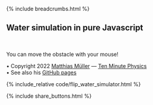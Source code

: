 {% include breadcrumbs.html %}

## Water simulation in pure Javascript
<div class="header_line"><br/></div>

You can move the obstacle with your mouse!

&#x2022; Copyright 2022 [Matthias Müller](https://www.matthiasMueller.info/tenMinutePhysics) &mdash; [Ten Minute Physics](https://www.youtube.com/c/TenMinutePhysics)<br/>
&#x2022; See also his [GitHub pages](https://matthias-research.github.io/pages/tenMinutePhysics/index.html)<br/>

{% include_relative code/flip_water_simulator.html %}

<p style="clear: both;"></p>

{% include share_buttons.html %}


